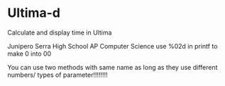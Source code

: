 # Ultima-d
Calculate and display time in Ultima

Junipero Serra High School AP Computer Science
use %02d in printf to make 0 into 00

You can use two methods with same name as long as they use different numbers/ types of parameter!!!!!!!!
